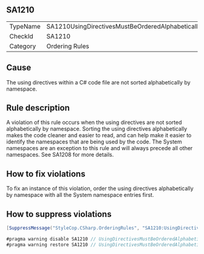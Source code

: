 ﻿## SA1210

<table>
<tr>
  <td>TypeName</td>
  <td>SA1210UsingDirectivesMustBeOrderedAlphabeticallyByNamespace</td>
</tr>
<tr>
  <td>CheckId</td>
  <td>SA1210</td>
</tr>
<tr>
  <td>Category</td>
  <td>Ordering Rules</td>
</tr>
</table>

## Cause

The using directives within a C# code file are not sorted alphabetically by namespace.

## Rule description

A violation of this rule occurs when the using directives are not sorted alphabetically by namespace. Sorting the using directives alphabetically makes the code cleaner and easier to read, and can help make it easier to identify the namespaces that are being used by the code. The System namespaces are an exception to this rule and will always precede all other namespaces. See SA1208 for more details.

## How to fix violations

To fix an instance of this violation, order the using directives alphabetically by namespace with all the System namespace entries first.

## How to suppress violations

```csharp
[SuppressMessage("StyleCop.CSharp.OrderingRules", "SA1210:UsingDirectivesMustBeOrderedAlphabeticallyByNamespace", Justification = "Reviewed.")]
```

```csharp
#pragma warning disable SA1210 // UsingDirectivesMustBeOrderedAlphabeticallyByNamespace
#pragma warning restore SA1210 // UsingDirectivesMustBeOrderedAlphabeticallyByNamespace
```
